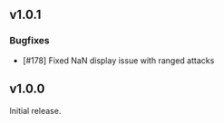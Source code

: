 ## v1.0.1

### Bugfixes

* [#178] Fixed NaN display issue with ranged attacks

## v1.0.0

Initial release.

